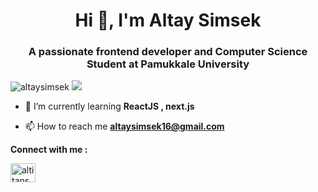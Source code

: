 
<h1 align="center">Hi 👋, I'm Altay Simsek</h1>  
<h3 align="center">A passionate frontend developer and Computer Science Student at Pamukkale University</h3>  
  
<p align="left"> <img src="https://komarev.com/ghpvc/?username=altaysimsek&label=Profile%20views&color=00ad0c&style=flat" alt="altaysimsek" /> <a href='https://findmentor.network/peer/altay-simsek'>  <img src="https://img.shields.io/badge/Find%20Mentor-I'm%20a%20mentee-blueviolet">  <a/></p>  

  
- 🌱 I’m currently learning **ReactJS , next.js**  
  
- 📫 How to reach me **altaysimsek16@gmail.com**  
  
**Connect with me :**  

<p align="left">  
<a href="https://twitter.com/altitans" target="blank"><img align="center" src="https://cdn.jsdelivr.net/npm/simple-icons@3.0.1/icons/twitter.svg" alt="altitans" height="30" width="40" /></a>  
</p>  
   

